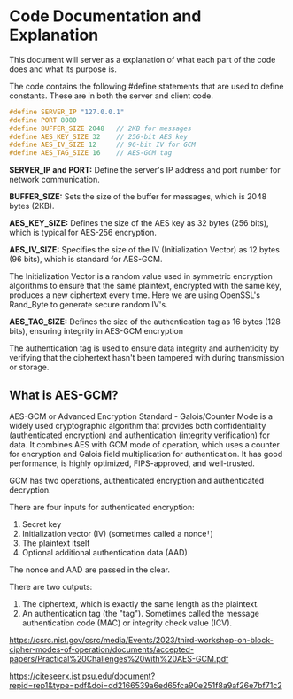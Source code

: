 # Code Documentation and Explanation
This document will server as a explanation of what each part of the code does and what its purpose is.

The code contains the following #define statements that are used to define constants. These are in both the server and client code.

```C
#define SERVER_IP "127.0.0.1"
#define PORT 8080
#define BUFFER_SIZE 2048   // 2KB for messages
#define AES_KEY_SIZE 32    // 256-bit AES key
#define AES_IV_SIZE 12     // 96-bit IV for GCM
#define AES_TAG_SIZE 16    // AES-GCM tag
```

**SERVER_IP and PORT:** Define the server's IP address and port number for network communication.

**BUFFER_SIZE:** Sets the size of the buffer for messages, which is 2048 bytes (2KB).

**AES_KEY_SIZE:** Defines the size of the AES key as 32 bytes (256 bits), which is typical for AES-256 encryption.

**AES_IV_SIZE:** Specifies the size of the IV (Initialization Vector) as 12 bytes (96 bits), which is standard for AES-GCM.

The Initialization Vector is a random value used in symmetric encryption algorithms to ensure that the same plaintext, encrypted with the same key, produces a new ciphertext every time.
Here we are using OpenSSL's Rand_Byte to generate secure random IV's.

**AES_TAG_SIZE:** Defines the size of the authentication tag as 16 bytes (128 bits), ensuring integrity in AES-GCM encryption

The authentication tag is used to ensure data integrity and authenticity by verifying that the ciphertext hasn't been tampered with during transmission or storage.

##
## What is AES-GCM?
AES-GCM or Advanced Encryption Standard - Galois/Counter Mode is a widely used cryptographic algorithm that provides both confidentiality (authenticated encryption) and authentication (integrity verification) for data. It combines AES with GCM mode of operation, which uses a counter for encryption and Galois field multiplication for authentication. It has good performance, is highly optimized, FIPS-approved, and well-trusted.

GCM has two operations, authenticated encryption and authenticated decryption.

There are four inputs for authenticated encryption:
1. Secret key
2. Initialization vector (IV) (sometimes called a nonce†)
3. The plaintext itself 
4. Optional additional authentication data (AAD)

The nonce and AAD are passed in the clear.

There are two outputs: 
1. The ciphertext, which is exactly the same length as the plaintext.
2. An authentication tag (the "tag"). 
Sometimes called the message authentication code (MAC) or integrity check value (ICV).


https://csrc.nist.gov/csrc/media/Events/2023/third-workshop-on-block-cipher-modes-of-operation/documents/accepted-papers/Practical%20Challenges%20with%20AES-GCM.pdf

https://citeseerx.ist.psu.edu/document?repid=rep1&type=pdf&doi=dd2166539a6ed65fca90e251f8a9af26e7bf71c2
